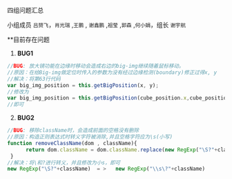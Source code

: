 四组问题汇总 

小组成员 `吕赟飞`，`肖光瑞` ,`王鹏` , `谢鑫鹏` ,`祖莹` ,`郭森` ,`何小娟`，组长 `谢宇航`

**目前存在问题


1. **BUG1**
```javascript
//BUG: 放大镜功能在边缘时移动会造成右边的big-img继续随着鼠标移动。
//原因：在给Big-img做定位时传入的参数为没有经过边缘检测(boundary)修正过得x, y
//解决：将第63行代码
var big_img_position = this.getBigPosition(x, y);
//修改为
var big_img_position = this.getBigPosition(cube_position.x,cube_position.y);
//即可
```

2. **BUG2**

```javascript
//BUG: 移除className时，会造成前面的空格没有删除
//原因：构造正则表达式时转义字符被消除,并且空格字符应为\s(小写)
function removeClassName(dom , className){
      return dom.className = dom.className.replace(new RegExp("\S?"+className), "" );
 }
//解决：将\和?进行转义，并且修改为小s，即可
new RegExp("\S?"+className)  = >   new RegExp("\\s\?"+className)
```


